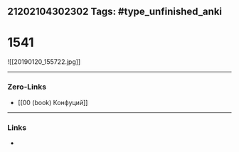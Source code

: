 21202104302302
Tags: #type_unfinished_anki 
---
# 1541

![[20190120_155722.jpg]]

---
### Zero-Links
- [[00 (book) Конфуций]]
---
### Links
-